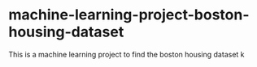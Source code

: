 # machine-learning-project-boston-housing-dataset
 This is a machine learning project to find the boston housing dataset 
k
